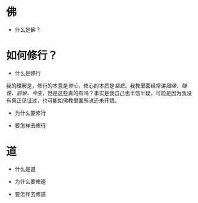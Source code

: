 # 佛

 * 什么是佛？
  

# 如何修行？
  
 * 什么是修行
  
 我的理解是，修行的本意是*修心*，修心的本质是*慈悲*。我教里面经常讲*随缘、随性、前世、今生*，但是这些真的有吗？事实是我自己也半信半疑，可能是因为我没有真正见证过，也可能如佛教里面所说还未开悟。

 * 为什么要修行  

 * 要怎样去修行
  
# 道

 * 什么是道
  
 * 为什么要修道
  
 * 要怎样去修道
